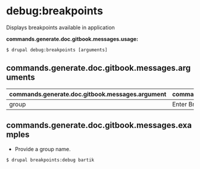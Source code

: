 # debug:breakpoints
Displays breakpoints available in application

**commands.generate.doc.gitbook.messages.usage:**
```
$ drupal debug:breakpoints [arguments]
```

## commands.generate.doc.gitbook.messages.arguments
commands.generate.doc.gitbook.messages.argument | commands.generate.doc.gitbook.messages.details
---------|-------------
group | Enter Breakpoint Group Name

## commands.generate.doc.gitbook.messages.examples
* Provide a group name.
```
$ drupal breakpoints:debug bartik
```

